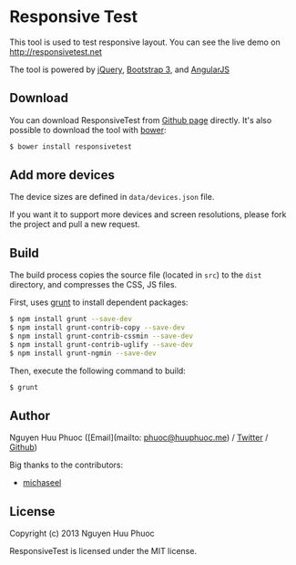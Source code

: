 # Responsive Test

This tool is used to test responsive layout.
You can see the live demo on http://responsivetest.net

The tool is powered by [jQuery](http://jquery.com), [Bootstrap 3](http://getbootstrap.com), and [AngularJS](http://angularjs.org)

## Download

You can download ResponsiveTest from [Github page](http://github.com/nghuuphuoc/responsivetest) directly.
It's also possible to download the tool with [bower](http://bower.io):

```bash
$ bower install responsivetest
```

## Add more devices

The device sizes are defined in ```data/devices.json``` file.

If you want it to support more devices and screen resolutions, please fork the project and pull a new request.

## Build

The build process copies the source file (located in ```src```) to the ```dist``` directory, and compresses the CSS, JS files.

First, uses [grunt](http://gruntjs.com) to install dependent packages:

```bash
$ npm install grunt --save-dev
$ npm install grunt-contrib-copy --save-dev
$ npm install grunt-contrib-cssmin --save-dev
$ npm install grunt-contrib-uglify --save-dev
$ npm install grunt-ngmin --save-dev
```

Then, execute the following command to build:

```bash
$ grunt
```

## Author

Nguyen Huu Phuoc ([Email](mailto: phuoc@huuphuoc.me) / [Twitter](http://twitter.com/nghuuphuoc) / [Github](http://github.com/nghuuphuoc))

Big thanks to the contributors:

* [michaseel](https://github.com/michaseel)

## License

Copyright (c) 2013 Nguyen Huu Phuoc

ResponsiveTest is licensed under the MIT license.
